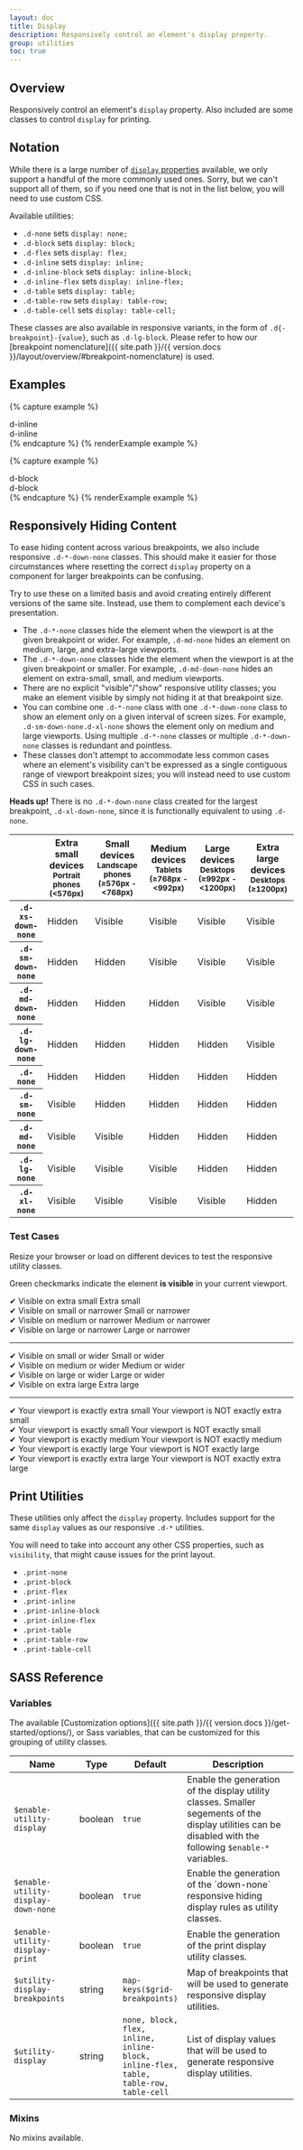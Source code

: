 ```yaml
---
layout: doc
title: Display
description: Responsively control an element's display property.
group: utilities
toc: true
---
```


## Overview

Responsively control an element's `display` property.  Also included are some classes to control `display` for printing.

## Notation

While there is a large number of [`display` properties](https://developer.mozilla.org/en-US/docs/Web/CSS/display) available, we only support a handful of the more commonly used ones.  Sorry, but we can't support all of them, so if you need one that is not in the list below, you will need to use custom CSS.

Available utilities:
- `.d-none` sets `display: none;`
- `.d-block` sets `display: block;`
- `.d-flex` sets `display: flex;`
- `.d-inline` sets `display: inline;`
- `.d-inline-block` sets `display: inline-block;`
- `.d-inline-flex` sets `display: inline-flex;`
- `.d-table` sets `display: table;`
- `.d-table-row` sets `display: table-row;`
- `.d-table-cell` sets `display: table-cell;`

These classes are also available in responsive variants, in the form of `.d{-breakpoint}-{value}`, such as `.d-lg-block`. Please refer to how our [breakpoint nomenclature]({{ site.path }}/{{ version.docs }}/layout/overview/#breakpoint-nomenclature) is used.

## Examples

{% capture example %}
<div class="d-inline p-0_5 bg-primary text-white">d-inline</div>
<div class="d-inline p-0_5 bg-secondary text-white">d-inline</div>
{% endcapture %}
{% renderExample example %}

{% capture example %}
<div class="d-block p-0_5 bg-primary text-white">d-block</div>
<div class="d-block p-0_5 bg-secondary text-white">d-block</div>
{% endcapture %}
{% renderExample example %}

##  Responsively Hiding Content

To ease hiding content across various breakpoints, we also include responsive `.d-*-down-none` classes.  This should make it easier for those circumstances where resetting the correct `display` property on a component for larger breakpoints can be confusing.

Try to use these on a limited basis and avoid creating entirely different versions of the same site. Instead, use them to complement each device's presentation.

- The `.d-*-none` classes hide the element when the viewport is at the given breakpoint or wider. For example, `.d-md-none` hides an element on medium, large, and extra-large viewports.
- The `.d-*-down-none` classes hide the element when the viewport is at the given breakpoint or smaller. For example, `.d-md-down-none` hides an element on extra-small, small, and medium viewports.
- There are no explicit "visible"/"show" responsive utility classes; you make an element visible by simply not hiding it at that breakpoint size.
- You can combine one `.d-*-none` class with one `.d-*-down-none` class to show an element only on a given interval of screen sizes. For example, `.d-sm-down-none.d-xl-none` shows the element only on medium and large viewports. Using multiple `.d-*-none` classes or multiple `.d-*-down-none` classes is redundant and pointless.
- These classes don't attempt to accommodate less common cases where an element's visibility can't be expressed as a single contiguous range of viewport breakpoint sizes; you will instead need to use custom CSS in such cases.

**Heads up!** There is no `.d-*-down-none` class created for the largest breakpoint, `.d-xl-down-none`, since it is functionally equivalent to using `.d-none`.

<div class="table-scroll">
  <table class="table table-bordered responsive-utilities">
    <thead>
      <tr>
        <th></th>
        <th>
          Extra small devices
          <small>Portrait phones (&lt;576px)</small>
        </th>
        <th>
          Small devices
          <small>Landscape phones (&ge;576px - &lt;768px)</small>
        </th>
        <th>
          Medium devices
          <small>Tablets (&ge;768px - &lt;992px)</small>
        </th>
        <th>
          Large devices
          <small>Desktops (&ge;992px - &lt;1200px)</small>
        </th>
        <th>
          Extra large devices
          <small>Desktops (&ge;1200px)</small>
        </th>
      </tr>
    </thead>
    <tbody>
      <tr>
        <th scope="row"><code>.d-xs-down-none</code></th>
        <td class="is-hidden">Hidden</td>
        <td class="is-visible">Visible</td>
        <td class="is-visible">Visible</td>
        <td class="is-visible">Visible</td>
        <td class="is-visible">Visible</td>
      </tr>
      <tr>
        <th scope="row"><code>.d-sm-down-none</code></th>
        <td class="is-hidden">Hidden</td>
        <td class="is-hidden">Hidden</td>
        <td class="is-visible">Visible</td>
        <td class="is-visible">Visible</td>
        <td class="is-visible">Visible</td>
      </tr>
      <tr>
        <th scope="row"><code>.d-md-down-none</code></th>
        <td class="is-hidden">Hidden</td>
        <td class="is-hidden">Hidden</td>
        <td class="is-hidden">Hidden</td>
        <td class="is-visible">Visible</td>
        <td class="is-visible">Visible</td>
      </tr>
      <tr>
        <th scope="row"><code>.d-lg-down-none</code></th>
        <td class="is-hidden">Hidden</td>
        <td class="is-hidden">Hidden</td>
        <td class="is-hidden">Hidden</td>
        <td class="is-hidden">Hidden</td>
        <td class="is-visible">Visible</td>
      </tr>
      <tr>
        <th scope="row"><code>.d-none</code></th>
        <td class="is-hidden">Hidden</td>
        <td class="is-hidden">Hidden</td>
        <td class="is-hidden">Hidden</td>
        <td class="is-hidden">Hidden</td>
        <td class="is-hidden">Hidden</td>
      </tr>
      <tr>
        <th scope="row"><code>.d-sm-none</code></th>
        <td class="is-visible">Visible</td>
        <td class="is-hidden">Hidden</td>
        <td class="is-hidden">Hidden</td>
        <td class="is-hidden">Hidden</td>
        <td class="is-hidden">Hidden</td>
      </tr>
      <tr>
        <th scope="row"><code>.d-md-none</code></th>
        <td class="is-visible">Visible</td>
        <td class="is-visible">Visible</td>
        <td class="is-hidden">Hidden</td>
        <td class="is-hidden">Hidden</td>
        <td class="is-hidden">Hidden</td>
      </tr>
      <tr>
        <th scope="row"><code>.d-lg-none</code></th>
        <td class="is-visible">Visible</td>
        <td class="is-visible">Visible</td>
        <td class="is-visible">Visible</td>
        <td class="is-hidden">Hidden</td>
        <td class="is-hidden">Hidden</td>
      </tr>
      <tr>
        <th scope="row"><code>.d-xl-none</code></th>
        <td class="is-visible">Visible</td>
        <td class="is-visible">Visible</td>
        <td class="is-visible">Visible</td>
        <td class="is-visible">Visible</td>
        <td class="is-hidden">Hidden</td>
    </tr>
    </tbody>
  </table>
</div>

### Test Cases

Resize your browser or load on different devices to test the responsive utility classes.

Green checkmarks indicate the element **is visible** in your current viewport.

<div class="row responsive-utilities-test visible-on">
  <div class="col-6 col-sm-3">
    <span class="d-sm-none visible">&#10004; Visible on extra small</span>
    <span class="d-xs-down-none not-visible">Extra small</span>
  </div>
  <div class="col-6 col-sm-3">
    <span class="d-md-none visible">&#10004; Visible on small or narrower</span>
    <span class="d-sm-down-none not-visible">Small or narrower</span>
  </div>
  <div class="col-6 col-sm-3">
    <span class="d-lg-none visible">&#10004; Visible on medium or narrower</span>
    <span class="d-md-down-none not-visible">Medium or narrower</span>
  </div>
  <div class="col-6 col-sm-3">
    <span class="d-xl-none visible">&#10004; Visible on large or narrower</span>
    <span class="d-lg-down-none not-visible">Large or narrower</span>
  </div>
</div>

<hr />

<div class="row responsive-utilities-test visible-on">
  <div class="col-6 col-sm-3">
    <span class="d-xs-down-none visible">&#10004; Visible on small or wider</span>
    <span class="d-sm-none not-visible">Small or wider</span>
  </div>
  <div class="col-6 col-sm-3">
    <span class="d-sm-down-none visible">&#10004; Visible on medium or wider</span>
    <span class="d-md-none not-visible">Medium or wider</span>
  </div>
  <div class="col-6 col-sm-3">
    <span class="d-md-down-none visible">&#10004; Visible on large or wider</span>
    <span class="d-lg-none not-visible">Large or wider</span>
  </div>
  <div class="col-6 col-sm-3">
    <span class="d-lg-down-none visible">&#10004; Visible on extra large</span>
    <span class="d-xl-none not-visible">Extra large</span>
  </div>
</div>

<hr />

<div class="row responsive-utilities-test visible-on">
  <div class="col-6 col-sm-3">
    <span class="d-sm-none visible">&#10004; Your viewport is exactly extra small</span>
    <span class="d-xs-down-none not-visible">Your viewport is NOT exactly extra small</span>
  </div>
  <div class="col-6 col-sm-3">
    <span class="d-xs-down-none d-md-none visible">&#10004; Your viewport is exactly small</span>
    <span class="d-sm-only not-visible">Your viewport is NOT exactly small</span>
  </div>
  <div class="col-6 col-sm-3">
    <span class="d-sm-down-none d-lg-none visible">&#10004; Your viewport is exactly medium</span>
    <span class="d-md-only not-visible">Your viewport is NOT exactly medium</span>
  </div>
  <div class="col-6 col-sm-3">
    <span class="d-md-down-none d-xl-none visible">&#10004; Your viewport is exactly large</span>
    <span class="d-lg-only not-visible">Your viewport is NOT exactly large</span>
  </div>
  <div class="col-6 col-sm-3">
    <span class="d-lg-down-none visible">&#10004; Your viewport is exactly extra large</span>
    <span class="d-xl-only not-visible">Your viewport is NOT exactly extra large</span>
  </div>
</div>

## Print Utilities

These utilities only affect the `display` property. Includes support for the same `display` values as our responsive `.d-*` utilities.

You will need to take into account any other CSS properties, such as `visibility`, that might cause issues for the print layout.

- `.print-none`
- `.print-block`
- `.print-flex`
- `.print-inline`
- `.print-inline-block`
- `.print-inline-flex`
- `.print-table`
- `.print-table-row`
- `.print-table-cell`

## SASS Reference

### Variables

The available [Customization options]({{ site.path }}/{{ version.docs }}/get-started/options/), or Sass variables, that can be customized for this grouping of utility classes.

<div class="table-scroll">
  <table class="table table-bordered table-striped">
    <thead>
      <tr>
        <th style="width: 100px;">Name</th>
        <th style="width: 50px;">Type</th>
        <th style="width: 50px;">Default</th>
        <th>Description</th>
      </tr>
    </thead>
    <tbody>
      <tr>
        <td><code>$enable-utility-display</code></td>
        <td>boolean</td>
        <td><code>true</code></td>
        <td>
          Enable the generation of the display utility classes.
          Smaller segements of the display utilities can be disabled with the following <code>$enable-*</code> variables.
        </td>
      </tr>
      <tr>
        <td><code>$enable-utility-display-down-none</code></td>
        <td>boolean</td>
        <td><code>true</code></td>
        <td>
          Enable the generation of the `down-none` responsive hiding display rules as utility classes.
        </td>
      </tr>
      <tr>
        <td><code>$enable-utility-display-print</code></td>
        <td>boolean</td>
        <td><code>true</code></td>
        <td>
          Enable the generation of the print display utility classes.
        </td>
      </tr>
      <tr>
        <td><code>$utility-display-breakpoints</code></td>
        <td>string</td>
        <td><code>map-keys($grid-breakpoints)</code></td>
        <td>
          Map of breakpoints that will be used to generate responsive display utilities.
        </td>
      </tr>
      <tr>
        <td><code>$utility-display</code></td>
        <td>string</td>
        <td><code>none, block, flex, inline, inline-block, inline-flex, table, table-row, table-cell</code></td>
        <td>
          List of display values that will be used to generate responsive display utilities.
        </td>
      </tr>
    </tbody>
  </table>
</div>

### Mixins

No mixins available.
